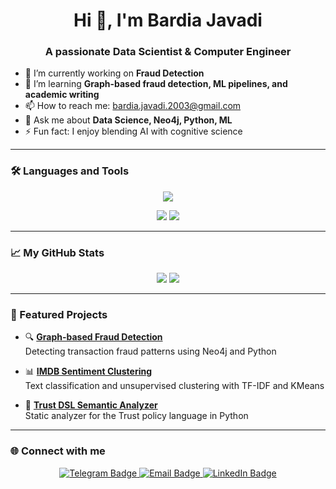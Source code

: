 <h1 align="center">Hi 👋, I'm Bardia Javadi</h1>
<h3 align="center">A passionate Data Scientist & Computer Engineer</h3>

- 🔭 I’m currently working on **Fraud Detection**
- 🌱 I’m learning **Graph-based fraud detection, ML pipelines, and academic writing**
- 📫 How to reach me: bardia.javadi.2003@gmail.com
- 💬 Ask me about **Data Science, Neo4j, Python, ML**
- ⚡ Fun fact: I enjoy blending AI with cognitive science

---

### 🛠️ Languages and Tools  
<p align="center">
  <img src="https://skillicons.dev/icons?i=python,r,jupyter,mysql,git,linux,vscode,jupyter&perline=6" />
</p>

<p align="center">
  <img src="https://img.shields.io/badge/LaTeX-47A141?style=for-the-badge&logo=latex&logoColor=white" />
  <img src="https://img.shields.io/badge/Power%20BI-F2C811?style=for-the-badge&logo=powerbi&logoColor=black" />
</p>

---

### 📈 My GitHub Stats  

<p align="center">
  <img src="https://img.shields.io/github/followers/bardiw?label=Followers&style=social" />
  <img src="https://img.shields.io/github/stars/bardiw?affiliations=OWNER%2CCOLLABORATOR&style=social" />
</p>


---

### 📂 Featured Projects

- 🔍 [**Graph-based Fraud Detection**](https://github.com/username/fraud-graph)  
  Detecting transaction fraud patterns using Neo4j and Python

- 📊 [**IMDB Sentiment Clustering**](https://github.com/username/imdb-nlp-clustering)  
  Text classification and unsupervised clustering with TF-IDF and KMeans

- 🤖 [**Trust DSL Semantic Analyzer**](https://github.com/username/trust-analyzer)  
  Static analyzer for the Trust policy language in Python

---

### 🌐 Connect with me

<p align="center">
  <a href="https://t.me/brdia_82" target="_blank">
    <img src="https://img.shields.io/badge/Telegram-2CA5E0?style=for-the-badge&logo=telegram&logoColor=white" alt="Telegram Badge"/>
  </a>
  <a href="mailto:bardia.javadi.2003@gmail.com">
    <img src="https://img.shields.io/badge/Email-D14836?style=for-the-badge&logo=gmail&logoColor=white" alt="Email Badge"/>
  </a>
  <a href="https://www.linkedin.com/in/bardia-javadi-35513924a/" target="_blank">
    <img src="https://img.shields.io/badge/LinkedIn-0077B5?style=for-the-badge&logo=linkedin&logoColor=white" alt="LinkedIn Badge"/>
  </a>
</p>
